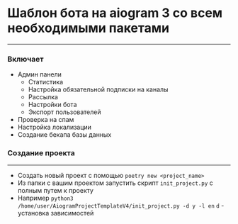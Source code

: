 # Шаблон бота на aiogram 3 со всем необходимыми пакетами
___
### Включает
- Админ панели
  - Статистика 
  - Настройка обязательной подписки на каналы
  - Рассылка
  - Настройки бота
  - Экспорт пользователей
- Проверка на спам
- Настройка локализации
- Создание бекапа базы данных


### Создание проекта
___
- Создать новый проект с помощью `poetry new <project_name>`
- Из папки с вашим проектом запустить скрипт `init_project.py` с полным путем к проекту
- Например `python3 /home/user/AiogramProjectTemplateV4/init_project.py -d y -l en`
`d` - установка зависимостей